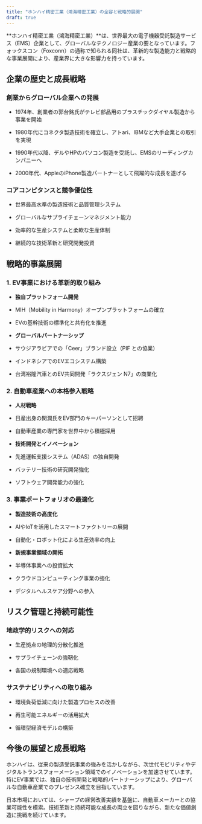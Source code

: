 ```yaml
---
title: "ホンハイ精密工業（鴻海精密工業）の全容と戦略的展開"
draft: true
---
```


**ホンハイ精密工業（鴻海精密工業）**は、世界最大の電子機器受託製造サービス（EMS）企業として、グローバルなテクノロジー産業の要となっています。フォックスコン（Foxconn）の通称で知られる同社は、革新的な製造能力と戦略的な事業展開により、産業界に大きな影響力を持っています。

## 企業の歴史と成長戦略

### 創業からグローバル企業への発展

- 1974年、創業者の郭台銘氏がテレビ部品用のプラスチックダイヤル製造から事業を開始

- 1980年代にコネクタ製造技術を確立し、アトari、IBMなど大手企業との取引を実現

- 1990年代以降、デルやHPのパソコン製造を受託し、EMSのリーディングカンパニーへ

- 2000年代、AppleのiPhone製造パートナーとして飛躍的な成長を遂げる

### コアコンピタンスと競争優位性

- 世界最高水準の製造技術と品質管理システム

- グローバルなサプライチェーンマネジメント能力

- 効率的な生産システムと柔軟な生産体制

- 継続的な技術革新と研究開発投資

## 戦略的事業展開

### 1\. EV事業における革新的取り組み

- **独自プラットフォーム開発**

- MIH（Mobility in Harmony）オープンプラットフォームの確立

- EVの基幹技術の標準化と共有化を推進

- **グローバルパートナーシップ**

- サウジアラビアでの「Ceer」ブランド設立（PIF との協業）

- インドネシアでのEVエコシステム構築

- 台湾裕隆汽車とのEV共同開発「ラクスジェン N7」の商業化

### 2\. 自動車産業への本格参入戦略

- **人材戦略**

- 日産出身の関潤氏をEV部門のキーパーソンとして招聘

- 自動車産業の専門家を世界中から積極採用

- **技術開発とイノベーション**

- 先進運転支援システム（ADAS）の独自開発

- バッテリー技術の研究開発強化

- ソフトウェア開発能力の強化

### 3\. 事業ポートフォリオの最適化

- **製造技術の高度化**

- AIやIoTを活用したスマートファクトリーの展開

- 自動化・ロボット化による生産効率の向上

- **新規事業領域の開拓**

- 半導体事業への投資拡大

- クラウドコンピューティング事業の強化

- デジタルヘルスケア分野への参入

## リスク管理と持続可能性

### 地政学的リスクへの対応

- 生産拠点の地理的分散化推進

- サプライチェーンの強靭化

- 各国の規制環境への適応戦略

### サステナビリティへの取り組み

- 環境負荷低減に向けた製造プロセスの改善

- 再生可能エネルギーの活用拡大

- 循環型経済モデルの構築

## 今後の展望と成長戦略

ホンハイは、従来の製造受託事業の強みを活かしながら、次世代モビリティやデジタルトランスフォーメーション領域でのイノベーションを加速させています。特にEV事業では、独自の技術開発と戦略的パートナーシップにより、グローバルな自動車産業でのプレゼンス確立を目指しています。

日本市場においては、シャープの経営改善実績を基盤に、自動車メーカーとの協業可能性を模索。技術革新と持続可能な成長の両立を図りながら、新たな価値創造に挑戦を続けています。
